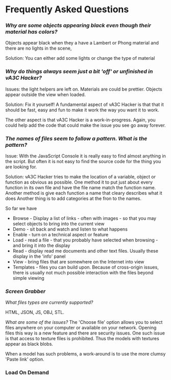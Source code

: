 Frequently Asked Questions
===

### _Why are some objects appearing black even though their material has colors?_

Objects appear black when they a have a Lambert or Phong material and there are no lights in the scene,

Solution: You can either add some lights or change the type of material
  
### _Why do things always seem just a bit 'off' or unfinished in vA3C Hacker?_

Issues: the light helpers are left on. Materials are could be prettier. Objects appear outside the view when loaded.

Solution: Fix it yourself! A fundamental aspect of vA3C Hacker is that that it should be fast, easy and fun to make it work the way you want it to work.

The other aspect is that vA3C Hacker is a work-in-progress. Again, you could help add the code that could make the issue you see go away forever.

### _The names of files seem to follow a pattern. What is the pattern?_

Issue: With the JavaScript Console it is really easy to find almost anything in the script. 
But often it is not easy to find the source code for the thing you are looking for.

Solution: vA3C Hacker tries to make the location of a variable, object or function as obvious as possible. 
One method it to put just about every function in its own file and have the file name match the function name.
Another method is give each function a name that cleary describes what it does
Another thing is to add categories at the fron to the names.

So far we have

* Browse - Display a list of links - often with images - so that you may select objects to bring into the current view
* Demo - sit back and watch and listen to what happens
* Enable - turn on a technical aspect or feature
* Load - read a file - that you probably have selected when browsing - and bring it into the display
* Read - display read me documents and other text files. Usually these display in the 'info' panel
* View - bring files that are somewhere on the Internet into view
* Templates - files you can build upon.
Because of cross-origin issues, there is usually not much possible interaction with the files beyond simple viewing

### _Screen Grabber_

_What files types are currently supported?_

HTML, JSON, JS, OBJ, STL.

_What are some of the issues?_
The 'Choose file' option allows you to select files anywhere on your computer or available on your network.
Opening files this way is a new feature and there are security issues.
One such issue is that access to texture files is prohibited. Thus the models with textures appear as black blobs.

When a model has such problems, a work-around is to use the more clumsy 'Paste link' option.

### Load On Demand

